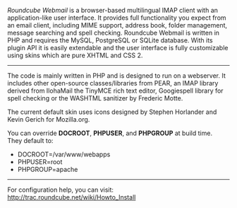 *Roundcube  Webmail* is a browser-based multilingual IMAP client with an application-like user interface. It provides full functionality you expect from an email client, including MIME support, address book, folder management, message searching and spell checking. Roundcube Webmail is written in PHP and requires the MySQL, PostgreSQL or SQLite database. With its plugin API it is easily extendable and the user interface is fully customizable using skins which are pure XHTML and CSS 2.  

- - - -  
The code is mainly written in PHP and is designed to run on a webserver. It includes other open-source classes/libraries from PEAR, an IMAP library derived from IlohaMail the TinyMCE rich text editor, Googiespell library for spell checking or the WASHTML sanitizer by Frederic Motte.  

The current default skin uses icons designed by Stephen Horlander and Kevin Gerich for Mozilla.org.  

You can override **DOCROOT**, **PHPUSER**, and **PHPGROUP** at build time.  
They default to:  
* DOCROOT=/var/www/webapps
* PHPUSER=root
* PHPGROUP=apache

- - - -  
For configuration help, you can visit:  
http://trac.roundcube.net/wiki/Howto_Install
